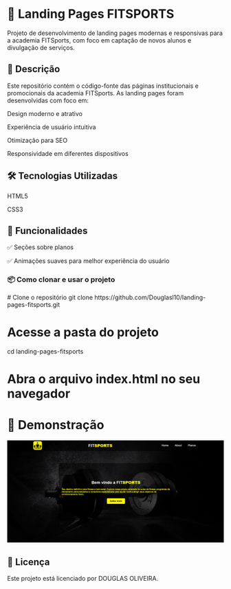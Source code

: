 <h1>🚀 Landing Pages FITSPORTS</h1>
Projeto de desenvolvimento de landing pages modernas e responsivas para a academia FITSports, com foco em captação de novos alunos e divulgação de serviços.

<h2>📄 Descrição</h2>
Este repositório contém o código-fonte das páginas institucionais e promocionais da academia FITSports. As landing pages foram desenvolvidas com foco em:

Design moderno e atrativo

Experiência de usuário intuitiva

Otimização para SEO

Responsividade em diferentes dispositivos

<h2>🛠️ Tecnologias Utilizadas</h2>
HTML5

CSS3

<h2>🎯 Funcionalidades</h2>

✅ Seções sobre planos

✅ Animações suaves para melhor experiência do usuário

<h3>📦 Como clonar e usar o projeto</h3>
# Clone o repositório
git clone https://github.com/Douglasl10/landing-pages-fitsports.git

# Acesse a pasta do projeto
cd landing-pages-fitsports

# Abra o arquivo index.html no seu navegador

<h1>📸 Demonstração</h1>
<img src="https://raw.githubusercontent.com/Douglasl10/landing-pages-fitsports/refs/heads/main/img/Captura%20de%20tela%202025-05-24%20160619.png" />

<h2>📃 Licença</h2>
Este projeto está licenciado por DOUGLAS OLIVEIRA.
